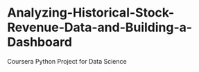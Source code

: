 # Analyzing-Historical-Stock-Revenue-Data-and-Building-a-Dashboard
Coursera Python Project for Data Science
